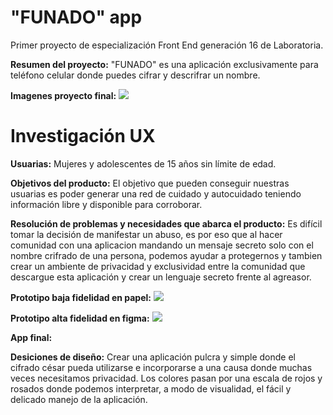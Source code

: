 # **"FUNADO" app**
Primer proyecto de especialización Front End generación 16 de Laboratoria.

**Resumen del proyecto:**
"FUNADO" es una aplicación exclusivamente para teléfono celular donde puedes cifrar y descrifrar un nombre.

**Imagenes proyecto final:**
![](https://i.imgur.com/6INYAxt.png)


# **Investigación UX**
**Usuarias:**
Mujeres y adolescentes de 15 años sin límite de edad.

**Objetivos del producto:**
El objetivo que pueden conseguir nuestras usuarias es poder generar una red de cuidado y autocuidado teniendo información libre y disponible para corroborar.

**Resolución de problemas y necesidades que abarca el producto:**
Es difícil tomar la decisión de manifestar un abuso, es por eso que al hacer comunidad con una aplicacion mandando un mensaje secreto solo con el nombre crifrado de una persona, podemos ayudar a protegernos y tambien crear un ambiente de privacidad y exclusividad entre la comunidad que descargue esta aplicación y crear un lenguaje secreto frente al agreasor.

**Prototipo baja fidelidad en papel:**
![](https://i.imgur.com/k5i0LWt.jpg)

**Prototipo alta fidelidad en figma:**
![](https://i.imgur.com/463nCNF.png)

**App final:**

**Desiciones de diseño:**
Crear una aplicación pulcra y simple donde el cifrado césar pueda utilizarse e incorporarse a una causa donde muchas veces necesitamos privacidad. 
Los colores pasan por una escala de rojos y rosados donde podemos interpretar, a modo de visualidad, el fácil y delicado manejo de la aplicación.
